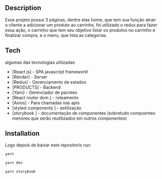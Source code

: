 ## Description
Esse projeto possuí 3 páginas, dentre elas home, que tem sua função atrair o cliente a adicionar um produto ao carrinho, foi utilizado o redux para fazer essa ação, o carrinho que tem seu objetivo listar os produtos no carrinho e finalizar compra, e o menu, que lista as categorias.

## Tech

algumas das tecnologias utilizadas
- [React js] - SPA javascript framework!
- [Render] - Server
- [Redux] - Gerenciamento de estados
- [PRODUCTS] - Backend
- [Yarn] - Gerenciador de pacotes
- [React router dom ] - roteamento
- [Axios] - Para chamadas nas apis
- [styled-components ] - estilização
- [storybook ] - documentação de componentes (sobretudo compoentes menores que serão reutilizados em outros componentes)

## Installation

 Logo depois de baixar este repositorio run:

```sh
yarn
```
```sh
yarn dev
```
```sh
yarn storybook
```



